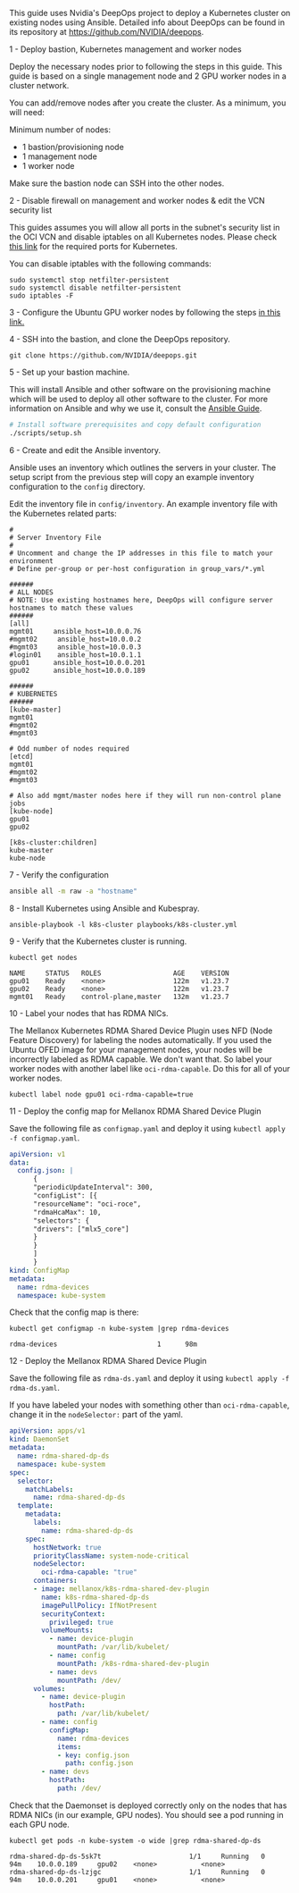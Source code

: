 This guide uses Nvidia's DeepOps project to deploy a Kubernetes cluster on existing nodes using Ansible. Detailed info about DeepOps can be found in its repository at https://github.com/NVIDIA/deepops.


1 - Deploy bastion, Kubernetes management and worker nodes

Deploy the necessary nodes prior to following the steps in this guide. This guide is based on a single management node and 2 GPU worker nodes in a cluster network.

You can add/remove nodes after you create the cluster. As a minimum, you will need:

Minimum number of nodes:

- 1 bastion/provisioning node
- 1 management node
- 1 worker node

Make sure the bastion node can SSH into the other nodes.

2 - Disable firewall on management and worker nodes & edit the VCN security list

This guides assumes you will allow all ports in the subnet's security list in the OCI VCN and disable iptables on all Kubernetes nodes. Please check [this link](https://github.com/NVIDIA/deepops/blob/master/docs/misc/firewall.md) for the required ports for Kubernetes.

You can disable iptables with the following commands:

```
sudo systemctl stop netfilter-persistent
sudo systemctl disable netfilter-persistent
sudo iptables -F
```

3 - Configure the Ubuntu GPU worker nodes by following the steps [in this link.](https://github.com/OguzPastirmaci/misc/blob/master/ubuntu-cn-gpu-Ubuntu-20-OFED-5.4-3.4.0.0-2022.07.15-0.md)

4 - SSH into the bastion, and clone the DeepOps repository.

```git clone https://github.com/NVIDIA/deepops.git```

5 - Set up your bastion machine.

   This will install Ansible and other software on the provisioning machine which will be used to deploy all other software to the cluster. For more information on Ansible and why we use it, consult the [Ansible Guide](../deepops/ansible.md).

   ```bash
   # Install software prerequisites and copy default configuration
   ./scripts/setup.sh
   ```
6 -  Create and edit the Ansible inventory.

Ansible uses an inventory which outlines the servers in your cluster. The setup script from the previous step will copy an example inventory configuration to the `config` directory.

Edit the inventory file in `config/inventory`. An example inventory file with the Kubernetes related parts:

```
#
# Server Inventory File
#
# Uncomment and change the IP addresses in this file to match your environment
# Define per-group or per-host configuration in group_vars/*.yml

######
# ALL NODES
# NOTE: Use existing hostnames here, DeepOps will configure server hostnames to match these values
######
[all]
mgmt01     ansible_host=10.0.0.76
#mgmt02     ansible_host=10.0.0.2
#mgmt03     ansible_host=10.0.0.3
#login01    ansible_host=10.0.1.1
gpu01      ansible_host=10.0.0.201
gpu02      ansible_host=10.0.0.189

######
# KUBERNETES
######
[kube-master]
mgmt01
#mgmt02
#mgmt03

# Odd number of nodes required
[etcd]
mgmt01
#mgmt02
#mgmt03

# Also add mgmt/master nodes here if they will run non-control plane jobs
[kube-node]
gpu01
gpu02

[k8s-cluster:children]
kube-master
kube-node
```

7 -  Verify the configuration

```bash
ansible all -m raw -a "hostname"
```

8 - Install Kubernetes using Ansible and Kubespray.

```
ansible-playbook -l k8s-cluster playbooks/k8s-cluster.yml
```

9 - Verify that the Kubernetes cluster is running.

```
kubectl get nodes

NAME     STATUS   ROLES                  AGE    VERSION
gpu01    Ready    <none>                 122m   v1.23.7
gpu02    Ready    <none>                 122m   v1.23.7
mgmt01   Ready    control-plane,master   132m   v1.23.7
```

10 - Label your nodes that has RDMA NICs.

The Mellanox Kubernetes RDMA Shared Device Plugin uses NFD (Node Feature Discovery) for labeling the nodes automatically. If you used the Ubuntu OFED image for your management nodes, your nodes will be incorrectly labeled as RDMA capable. We don't want that. So label your worker nodes with another label like `oci-rdma-capable`. Do this for all of your worker nodes.

```
kubectl label node gpu01 oci-rdma-capable=true
```

11 - Deploy the config map for Mellanox RDMA Shared Device Plugin

Save the following file as `configmap.yaml` and deploy it using `kubectl apply -f configmap.yaml`.

```yaml
apiVersion: v1
data:
  config.json: |
      {
      "periodicUpdateInterval": 300,
      "configList": [{
      "resourceName": "oci-roce",
      "rdmaHcaMax": 10,
      "selectors": {
      "drivers": ["mlx5_core"]
      }
      }
      ]
      }
kind: ConfigMap
metadata:
  name: rdma-devices
  namespace: kube-system
```

Check that the config map is there:

```
kubectl get configmap -n kube-system |grep rdma-devices

rdma-devices                         1      98m
```

12 - Deploy the Mellanox RDMA Shared Device Plugin

Save the following file as `rdma-ds.yaml` and deploy it using `kubectl apply -f rdma-ds.yaml`.

If you have labeled your nodes with something other than `oci-rdma-capable`, change it in the `nodeSelector:` part of the yaml.

```yaml
apiVersion: apps/v1
kind: DaemonSet
metadata:
  name: rdma-shared-dp-ds
  namespace: kube-system
spec:
  selector:
    matchLabels:
      name: rdma-shared-dp-ds
  template:
    metadata:
      labels:
        name: rdma-shared-dp-ds
    spec:
      hostNetwork: true
      priorityClassName: system-node-critical
      nodeSelector:
        oci-rdma-capable: "true"
      containers:
      - image: mellanox/k8s-rdma-shared-dev-plugin
        name: k8s-rdma-shared-dp-ds
        imagePullPolicy: IfNotPresent
        securityContext:
          privileged: true
        volumeMounts:
          - name: device-plugin
            mountPath: /var/lib/kubelet/
          - name: config
            mountPath: /k8s-rdma-shared-dev-plugin
          - name: devs
            mountPath: /dev/
      volumes:
        - name: device-plugin
          hostPath:
            path: /var/lib/kubelet/
        - name: config
          configMap:
            name: rdma-devices
            items:
            - key: config.json
              path: config.json
        - name: devs
          hostPath:
            path: /dev/
```

Check that the Daemonset is deployed correctly only on the nodes that has RDMA NICs (in our example, GPU nodes). You should see a pod running in each GPU node.

```
kubectl get pods -n kube-system -o wide |grep rdma-shared-dp-ds

rdma-shared-dp-ds-5sk7t                      1/1     Running   0              94m    10.0.0.189     gpu02    <none>           <none>
rdma-shared-dp-ds-lzjgc                      1/1     Running   0              94m    10.0.0.201     gpu01    <none>           <none>
```
